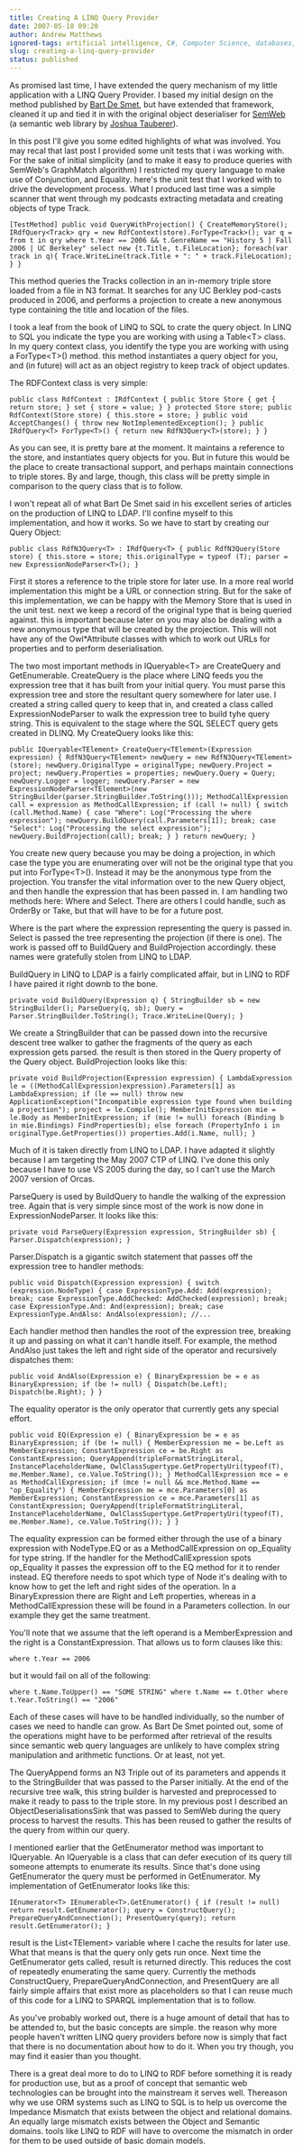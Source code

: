 ```yaml
---
title: Creating A LINQ Query Provider
date: 2007-05-18 09:20
author: Andrew Matthews
ignored-tags: artificial intelligence, C#, Computer Science, databases, LINQ, ORM, programming, software
slug: creating-a-linq-query-provider
status: published
---
```


As promised last time, I have extended the query mechanism of my little
application with a LINQ Query Provider. I based my initial design on the method
published by
[Bart De Smet](http://community.bartdesmet.net/blogs/bart/archive/2007/04/05/the-iqueryable-tales-linq-to-ldap-part-0.aspx),
but have extended that framework, cleaned it up and tied it in with the original
object deserialiser for [SemWeb](http://razor.occams.info/code/semweb/) (a
semantic web library by [Joshua Tauberer](http://razor.occams.info/blog)).

In this post I'll give you some edited highlights of what was involved. You may
recal that last post I provided some unit tests that i was working with. For the
sake of initial simplicity (and to make it easy to produce queries with SemWeb's
GraphMatch algorithm) I restricted my query language to make use of Conjunction,
and Equality. here's the unit test that I worked with to drive the development
process. What I produced last time was a simple scanner that went through my
podcasts extracting metadata and creating objects of type Track.

    [TestMethod] public void QueryWithProjection() { CreateMemoryStore(); IRdfQuery<Track> qry = new RdfContext(store).ForType<Track>(); var q = from t in qry where t.Year == 2006 && t.GenreName == "History 5 | Fall 2006 | UC Berkeley" select new {t.Title, t.FileLocation}; foreach(var track in q){ Trace.WriteLine(track.Title + ": " + track.FileLocation); } }

This method queries the Tracks collection in an in-memory triple store loaded
from a file in N3 format. It searches for any UC Berkley pod-casts produced in
2006, and performs a projection to create a new anonymous type containing the
title and location of the files.

I took a leaf from the book of LINQ to SQL to crate the query object. In LINQ to
SQL you indicate the type you are working with using a Table\<T\> class. In my
query context class, you identify the type you are working with using a
ForType\<T\>() method. this method instantiates a query object for you, and (in
future) will act as an object registry to keep track of object updates.

The RDFContext class is very simple:

    public class RdfContext : IRdfContext { public Store Store { get { return store; } set { store = value; } } protected Store store; public RdfContext(Store store) { this.store = store; } public void AcceptChanges() { throw new NotImplementedException(); } public IRdfQuery<T> ForType<T>() { return new RdfN3Query<T>(store); } }

As you can see, it is pretty bare at the moment. It maintains a reference to the
store, and instantiates query objects for you. But in future this would be the
place to create transactional support, and perhaps maintain connections to
triple stores. By and large, though, this class will be pretty simple in
comparison to the query class that is to follow.

I won't repeat all of what Bart De Smet said in his excellent series of articles
on the production of LINQ to LDAP. I'll confine myself to this implementation,
and how it works. So we have to start by creating our Query Object:

    public class RdfN3Query<T> : IRdfQuery<T> { public RdfN3Query(Store store) { this.store = store; this.originalType = typeof (T); parser = new ExpressionNodeParser<T>(); }

First it stores a reference to the triple store for later use. In a more real
world implementation this might be a URL or connection string. But for the sake
of this implementation, we can be happy with the Memory Store that is used in
the unit test. next we keep a record of the original type that is being queried
against. this is important because later on you may also be dealing with a new
anonymous type that will be created by the projection. This will not have any of
the Owl\*Attribute classes with which to work out URLs for properties and to
perform deserialisation.

The two most important methods in IQueryable\<T\> are CreateQuery and
GetEnumerable. CreateQuery is the place where LINQ feeds you the expression tree
that it has built from your initial query. You must parse this expression tree
and store the resultant query somewhere for later use. I created a string called
query to keep that in, and created a class called ExpressionNodeParser to walk
the expression tree to build tyhe query string. This is equivalent to the stage
where the SQL SELECT query gets created in DLINQ. My CreateQuery looks like
this:

    public IQueryable<TElement> CreateQuery<TElement>(Expression expression) { RdfN3Query<TElement> newQuery = new RdfN3Query<TElement>(store); newQuery.OriginalType = originalType; newQuery.Project = project; newQuery.Properties = properties; newQuery.Query = Query; newQuery.Logger = logger; newQuery.Parser = new ExpressionNodeParser<TElement>(new StringBuilder(parser.StringBuilder.ToString())); MethodCallExpression call = expression as MethodCallExpression; if (call != null) { switch (call.Method.Name) { case "Where": Log("Processing the where expression"); newQuery.BuildQuery(call.Parameters[1]); break; case "Select": Log("Processing the select expression"); newQuery.BuildProjection(call); break; } } return newQuery; }

You create new query because you may be doing a projection, in which case the
type you are enumerating over will not be the original type that you put into
ForType\<T\>(). Instead it may be the anonymous type from the projection. You
transfer the vital information over to the new Query object, and then handle the
expression that has been passed in. I am handling two methods here: Where and
Select. There are others I could handle, such as OrderBy or Take, but that will
have to be for a future post.

Where is the part where the expression representing the query is passed in.
Select is passed the tree representing the projection (if there is one). The
work is passed off to BuildQuery and BuildProjection accordingly. these names
were gratefully stolen from LINQ to LDAP.

BuildQuery in LINQ to LDAP is a fairly complicated affair, but in LINQ to RDF I
have paired it right downb to the bone.

    private void BuildQuery(Expression q) { StringBuilder sb = new StringBuilder(); ParseQuery(q, sb); Query = Parser.StringBuilder.ToString(); Trace.WriteLine(Query); }

We create a StringBuilder that can be passed down into the recursive descent
tree walker to gather the fragments of the query as each expression gets parsed.
the result is then stored in the Query property of the Query object.
BuildProjection looks like this:

    private void BuildProjection(Expression expression) { LambdaExpression le = ((MethodCallExpression)expression).Parameters[1] as LambdaExpression; if (le == null) throw new ApplicationException("Incompatible expression type found when building a projection"); project = le.Compile(); MemberInitExpression mie = le.Body as MemberInitExpression; if (mie != null) foreach (Binding b in mie.Bindings) FindProperties(b); else foreach (PropertyInfo i in originalType.GetProperties()) properties.Add(i.Name, null); }

Much of it is taken directly from LINQ to LDAP. I have adapted it slightly
because I am targeting the May 2007 CTP of LINQ. I've done this only because I
have to use VS 2005 during the day, so I can't use the March 2007 version of
Orcas.

ParseQuery is used by BuildQuery to handle the walking of the expression tree.
Again that is very simple since most of the work is now done in
ExpressionNodeParser. It looks like this:

    private void ParseQuery(Expression expression, StringBuilder sb) { Parser.Dispatch(expression); }

Parser.Dispatch is a gigantic switch statement that passes off the expression
tree to handler methods:

    public void Dispatch(Expression expression) { switch (expression.NodeType) { case ExpressionType.Add: Add(expression); break; case ExpressionType.AddChecked: AddChecked(expression); break; case ExpressionType.And: And(expression); break; case ExpressionType.AndAlso: AndAlso(expression); //...

Each handler method then handles the root of the expression tree, breaking it up
and passing on what it can't handle itself. For example, the method AndAlso just
takes the left and right side of the operator and recursively dispatches them:

    public void AndAlso(Expression e) { BinaryExpression be = e as BinaryExpression; if (be != null) { Dispatch(be.Left); Dispatch(be.Right); } }

The equality operator is the only operator that currently gets any special
effort.

    public void EQ(Expression e) { BinaryExpression be = e as BinaryExpression; if (be != null) { MemberExpression me = be.Left as MemberExpression; ConstantExpression ce = be.Right as ConstantExpression; QueryAppend(tripleFormatStringLiteral, InstancePlaceholderName, OwlClassSupertype.GetPropertyUri(typeof(T), me.Member.Name), ce.Value.ToString()); } MethodCallExpression mce = e as MethodCallExpression; if (mce != null && mce.Method.Name == "op_Equality") { MemberExpression me = mce.Parameters[0] as MemberExpression; ConstantExpression ce = mce.Parameters[1] as ConstantExpression; QueryAppend(tripleFormatStringLiteral, InstancePlaceholderName, OwlClassSupertype.GetPropertyUri(typeof(T), me.Member.Name), ce.Value.ToString()); } }

The equality expression can be formed either through the use of a binary
expression with NodeType.EQ or as a MethodCallExpression on op\_Equality for
type string. If the handler for the MethodCallExpression spots op\_Equality it
passes the expression off to the EQ method for it to render instead. EQ
therefore needs to spot which type of Node it's dealing with to know how to get
the left and right sides of the operation. In a BinaryExpression there are Right
and Left properties, whereas in a MethodCallExpression these will be found in a
Parameters collection. In our example they get the same treatment.

You'll note that we assume that the left operand is a MemberExpression and the
right is a ConstantExpression. That allows us to form clauses like this:

    where t.Year == 2006

but it would fail on all of the following:

    where t.Name.ToUpper() == "SOME STRING" where t.Name == t.Other where t.Year.ToString() == "2006"

Each of these cases will have to be handled individually, so the number of cases
we need to handle can grow. As Bart De Smet pointed out, some of the operations
might have to be performed after retrieval of the results since semantic web
query languages are unlikely to have complex string manipulation and arithmetic
functions. Or at least, not yet.

The QueryAppend forms an N3 Triple out of its parameters and appends it to the
StringBuilder that was passed to the Parser initially. At the end of the
recursive tree walk, this string builder is harvested and preprocessed to make
it ready to pass to the triple store. In my previous post I described an
ObjectDeserialisationsSink that was passed to SemWeb during the query process to
harvest the results. This has been reused to gather the results of the query
from within our query.

I mentioned earlier that the GetEnumerator method was important to IQueryable.
An IQueryable is a class that can defer execution of its query till someone
attempts to enumerate its results. Since that's done using GetEnumerator the
query must be performed in GetEnumerator. My implementation of GetEnumerator
looks like this:

    IEnumerator<T> IEnumerable<T>.GetEnumerator() { if (result != null) return result.GetEnumerator(); query = ConstructQuery(); PrepareQueryAndConnection(); PresentQuery(query); return result.GetEnumerator(); }

result is the List\<TElement\> variable where I cache the results for later use.
What that means is that the query only gets run once. Next time the
GetEnumerator gets called, result is returned directly. This reduces the cost of
repeatedly enumerating the same query. Currently the methods ConstructQuery,
PrepareQueryAndConnection, and PresentQuery are all fairly simple affairs that
exist more as placeholders so that I can reuse much of this code for a LINQ to
SPARQL implementation that is to follow.

As you've probably worked out, there is a huge amount of detail that has to be
attended to, but the basic concepts are simple. the reason why more people
haven't written LINQ query providers before now is simply that fact that there
is no documentation about how to do it. When you try though, you may find it
easier than you thought.

There is a great deal more to do to LINQ to RDF before something it is ready for
production use, but as a proof of concept that semantic web technologies can be
brought into the mainstream it serves well. Thereason why we use ORM systems
such as LINQ to SQL is to help us overcome the Impedance Mismatch that exists
between the object and relational domains. An equally large mismatch exists
between the Object and Semantic domains. tools like LINQ to RDF will have to
overcome the mismatch in order for them to be used outside of basic domain
models.
